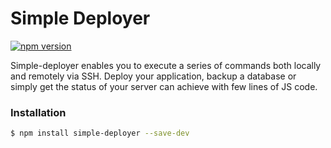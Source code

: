 # Simple Deployer

[![npm version](https://badge.fury.io/js/simple-deployer.svg)](https://www.npmjs.com/package/simple-deployer)

Simple-deployer enables you to execute a series of commands both locally and remotely via SSH. Deploy your application, backup a database or simply get the status of your server can achieve with few lines of JS code.

### Installation

```sh
$ npm install simple-deployer --save-dev
```

